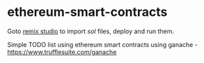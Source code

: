 # ethereum-smart-contracts
Goto [remix studio](https://remix.ethereum.org/) to import *sol* files, deploy and run them.

Simple TODO list using ethereum smart contracts using ganache - https://www.trufflesuite.com/ganache